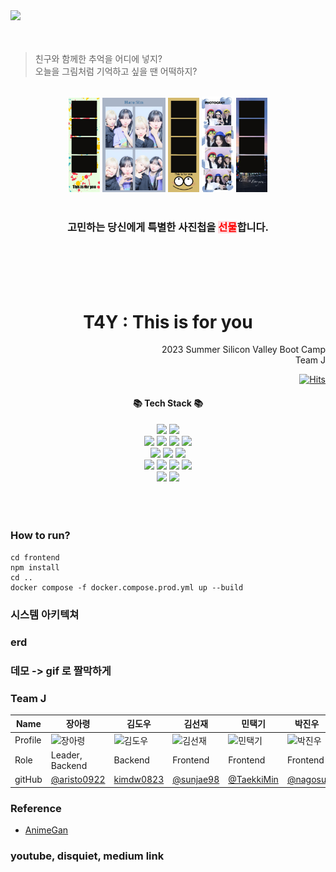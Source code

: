 <img src="https://file.notion.so/f/s/af9df68e-7b80-4898-b141-ca9bd41ba791/701DDAA6-EDEF-4AE5-81D4-5427065E6CF7.jpeg?id=bbb6208b-259e-47ca-a514-4d1d8b03bc8d&table=block&spaceId=538f7a64-51f8-47cd-9d26-0c68234fd88c&expirationTimestamp=1691006400000&signature=N9OSs3_-sD8098kqpCDRhftpaPRoT9t0PF0MfLNDdK8&downloadName=701DDAA6-EDEF-4AE5-81D4-5427065E6CF7.JPEG.jpeg">
<br/><br/><br/>

> 친구와 함께한 추억을 어디에 넣지?<br/>
> 오늘을 그림처럼 기억하고 싶을 땐 어떡하지?

<br/>


<div display="justify" align="center">
    <img width="10%" src="https://raw.githubusercontent.com/2023SB-TeamJ/2023SB-Team-J/develop/frontend/src/assets/images/frame1.PNG">
    <img width="20%" src="https://raw.githubusercontent.com/2023SB-TeamJ/2023SB-Team-J/develop/frontend/src/assets/images/imageSample1.jpg">
    <img width="10%" src="https://raw.githubusercontent.com/2023SB-TeamJ/2023SB-Team-J/develop/frontend/src/assets/images/frame2.PNG">
    <img width="10%" src="https://raw.githubusercontent.com/2023SB-TeamJ/2023SB-Team-J/develop/frontend/src/assets/images/imageSample2.jpg">
    <img width="10%" src="https://raw.githubusercontent.com/2023SB-TeamJ/2023SB-Team-J/develop/frontend/src/assets/images/frame3.PNG">
</div>

<br/>

### <div align="center">고민하는 당신에게 특별한 사진첩을 <span style="display:inline; color:red; background-color:#ffdce0;">선물</span>합니다.</div>

<br/><br/><br/><br/>

# <div align="center">T4Y : This is for you</div>

<div align="right">2023 Summer Silicon Valley Boot Camp</div>
<div align="right">Team J</div>
<p align="right">
  <a href="https://hits.seeyoufarm.com" target="_blank">
    <img src="https://hits.seeyoufarm.com/api/count/incr/badge.svg?url=https%3A%2F%2Fgithub.com%2F2023SB-TeamJ%2F2023SB-Team-J&count_bg=%23DBDBDB&title_bg=%23FFC0FF&icon=&icon_color=%23FFFFFF&title=hits&edge_flat=false" alt="Hits">
  </a>
</p>


#### <div align="center">📚 Tech Stack 📚</div>
<div align="center">
    <div class="frontend">
        <img src="https://img.shields.io/badge/React-%2361DAFB?style=flat-square&logo=React&logoColor=white"/>
        <img src="https://img.shields.io/badge/React_Router-%23CA4245?style=flat-square&logo=React Router&logoColor=white"/>
    </div>
    <div class="backend">
        <img src="https://img.shields.io/badge/Django-%23092E20?style=flat-square&logo=Django&logoColor=white"/>
        <img src="https://img.shields.io/badge/Gunicorn-%23499848?style=flat-square&logo=Gunicorn&logoColor=white"/>
        <img src="https://img.shields.io/badge/PyTorch-%23EE4C2C?style=flat-square&logo=PyTorch&logoColor=white"/>
        <img src="https://img.shields.io/badge/Dlib-%23008000?style=flat-square&logo=Dlib&logoColor=white"/>
    </div>
    <div class="proxy">
        <img src="https://img.shields.io/badge/Nginx-%23009639?style=flat-square&logo=Nginxt&logoColor=white"/>
        <img src="https://img.shields.io/badge/Celery-%2337814A?style=flat-square&logo=Celery&logoColor=white"/>
        <img src="https://img.shields.io/badge/RabbitMQ-%23FF6600?style=flat-square&logo=RabbitMQ&logoColor=white"/>
    </div>
    <div class="dev">
        <img src="https://img.shields.io/badge/Docker-%232496ED?style=flat-square&logo=Docker&logoColor=white"/>
        <img src="https://img.shields.io/badge/Amazon EC2-%23FF9900?style=flat-square&logo=Amazon EC2&logoColor=white"/>
        <img src="https://img.shields.io/badge/Amazon RDS-%23FF9900?style=flat-square&logo=Amazon EC2&logoColor=white"/>
        <img src="https://img.shields.io/badge/Amazon S3-%23FF9900?style=flat-square&logo=Amazon EC2&logoColor=white"/>
    </div>
    <div class="monitor">
        <img src="https://img.shields.io/badge/Prometheus-%23E6522C?style=flat-square&logo=Prometheus&logoColor=white"/>
        <img src="https://img.shields.io/badge/Grafana-%23F46800?style=flat-square&logo=Grafana&logoColor=white"/>
    </div>
</div>
<br/><br/><br/>

### How to run?

```
cd frontend
npm install
cd ..
docker compose -f docker.compose.prod.yml up --build
```

### 시스템 아키텍쳐
### erd
### 데모 -> gif 로 짤막하게





### Team J
| Name    | 장아령 | 김도우 | 김선재 | 민택기 | 박진우 | 송지우 | 조희은 |
| ------- | ---- | ---- | ---- | ---- | ---- | ---- | ---- |
| Profile | <img width="100px" alt="장아령" src="https://ca.slack-edge.com/T05E22RUGJW-U05EEMW4PPT-4a082de6cd17-512"> | <img width="100px" alt="김도우" src="https://ca.slack-edge.com/T05E22RUGJW-U05E1V83J11-3481b7ca4095-512"> | <img width="100px" alt="김선재" src="https://ca.slack-edge.com/T05E22RUGJW-U05E23DMMDY-354951eddc67-512"> | <img width="100px" alt="민택기" src="https://ca.slack-edge.com/T05E22RUGJW-U05DZ5B9MT7-3da6e76684cf-512"> | <img width="100px" alt="박진우" src="https://ca.slack-edge.com/T05E22RUGJW-U05E1V7SR51-6e822f9f7896-512"> | <img width="100px" alt="송지우" src="https://ca.slack-edge.com/T05E22RUGJW-U05E4G70GJ0-fe09c20c18a0-512"> | <img width="100px" alt="조희은" src="https://ca.slack-edge.com/T05E22RUGJW-U05DMH0H08P-5aaaf65286cb-512"> |
|Role| Leader, Backend | Backend | Frontend | Frontend | Frontend | Backend | Backend | 
| gitHub  |[@aristo0922](https://github.com/aristo0922)|[kimdw0823](https://github.com/kimdw0823)|[@sunjae98](https://github.com/sunjae98)|[@TaekkiMin](https://github.com/TaekkiMin)|[@nagosu](https://github.com/nagosu)|[@alpakaka0o0](https://github.com/alpakaka0o0)|[@kubit2](https://github.com/kubit2)


### Reference
- [AnimeGan](https://github.com/bryandlee/animegan2-pytorch)

### youtube, disquiet, medium link 
